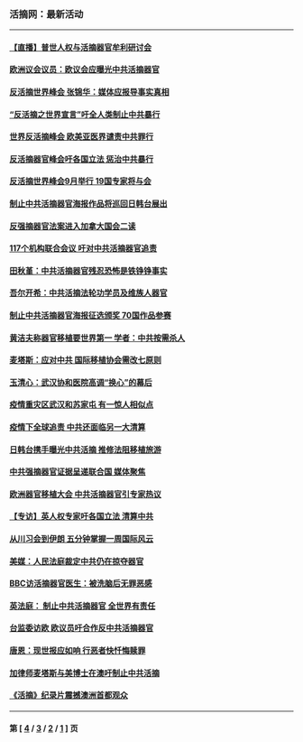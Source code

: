 ### 活摘网：最新活动
---
#### [【直播】普世人权与活摘器官牟利研讨会](../../pages/nf5883/n13425146.md?06020430) 
#### [欧洲议会议员：欧议会应曝光中共活摘器官](../../pages/nf5883/n13336571.md?06020430) 
#### [反活摘世界峰会 张锦华：媒体应报导事实真相](../../pages/nf5883/n13278502.md?06020430) 
#### [“反活摘之世界宣言”吁全人类制止中共暴行](../../pages/nf5883/n13259730.md?06020430) 
#### [世界反活摘峰会 欧美亚医界谴责中共罪行](../../pages/nf5883/n13253550.md?06020430) 
#### [反活摘器官峰会吁各国立法 惩治中共暴行](../../pages/nf5883/n13245052.md?06020430) 
#### [反活摘世界峰会9月举行 19国专家将与会](../../pages/nf5883/n13201492.md?06020430) 
#### [制止中共活摘器官海报作品将巡回日韩台展出](../../pages/nf5883/n13177791.md?06020430) 
#### [反强摘器官法案进入加拿大国会二读](../../pages/nf5883/n13033450.md?06020430) 
#### [117个机构联合会议 吁对中共活摘器官追责](../../pages/nf5883/n12775087.md?06020430) 
#### [田秋堇：中共活摘器官残忍恐怖是铁铮铮事实](../../pages/nf5883/n12702148.md?06020430) 
#### [吾尔开希：中共活摘法轮功学员及维族人器官](../../pages/nf5883/n12693197.md?06020430) 
#### [制止中共活摘器官海报征选颁奖 70国作品参赛](../../pages/nf5883/n12692050.md?06020430) 
#### [黄洁夫称器官移植要世界第一 学者：中共按需杀人](../../pages/nf5883/n12572329.md?06020430) 
#### [麦塔斯：应对中共 国际移植协会需改七原则](../../pages/nf5883/n12514711.md?06020430) 
#### [玉清心：武汉协和医院高调“换心”的幕后](../../pages/nf5883/n12298730.md?06020430) 
#### [疫情重灾区武汉和苏家屯 有一惊人相似点](../../pages/nf5883/n12150824.md?06020430) 
#### [疫情下全球追责 中共还面临另一大清算](../../pages/nf5883/n12070397.md?06020430) 
#### [日韩台携手曝光中共活摘 推修法阻移植旅游](../../pages/nf5883/n11712046.md?06020430) 
#### [中共强摘器官证据呈递联合国 媒体聚焦](../../pages/nf5883/n11546426.md?06020430) 
#### [欧洲器官移植大会 中共活摘器官引专家热议](../../pages/nf5883/n11539095.md?06020430) 
#### [【专访】英人权专家吁各国立法 清算中共](../../pages/nf5883/n11367315.md?06020430) 
#### [从川习会到伊朗 五分钟掌握一周国际风云](../../pages/nf5883/n11338520.md?06020430) 
#### [美媒：人民法庭裁定中共仍在掠夺器官](../../pages/nf5883/n11334897.md?06020430) 
#### [BBC访活摘器官医生：被洗脑后无罪恶感](../../pages/nf5883/n11335935.md?06020430) 
#### [英法庭： 制止中共活摘器官 全世界有责任](../../pages/nf5883/n11330691.md?06020430) 
#### [台监委访欧 欧议员吁合作反中共活摘器官](../../pages/nf5883/n11109190.md?06020430) 
#### [唐恩：现世报应如响 行恶者快忏悔赎罪](../../pages/nf5883/n11104016.md?06020430) 
#### [加律师麦塔斯与美博士在澳吁制止中共活摘](../../pages/nf5883/n10724764.md?06020430) 
#### [《活摘》纪录片震撼澳洲首都观众](../../pages/nf5883/n10722747.md?06020430) 

---
#### 第 [ [4](./4.md?06020430) / [3](./3.md?06020430) / [2](./2.md?06020430) / [1](./1.md?06020430) ] 页
